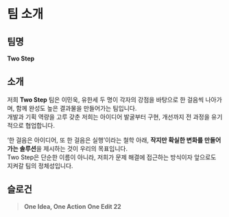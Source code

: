 # 팀 소개

## 팀명
**Two Step**

## 소개
저희 **Two Step** 팀은 이민욱, 유한세 두 명이 각자의 강점을 바탕으로 한 걸음씩 나아가며, 함께 완성도 높은 결과물을 만들어가는 팀입니다.  
개발과 기획 역량을 고루 갖춘 저희는 아이디어 발굴부터 구현, 개선까지 전 과정을 유기적으로 협업합니다.

‘한 걸음은 아이디어, 또 한 걸음은 실행’이라는 철학 아래, **작지만 확실한 변화를 만들어가는 솔루션**을 제시하는 것이 우리의 목표입니다.  
Two Step은 단순한 이름이 아니라, 저희가 문제 해결에 접근하는 방식이자 앞으로도 지켜갈 팀의 정체성입니다.

## 슬로건
> **One Idea, One Action**
> **One Edit 22**
